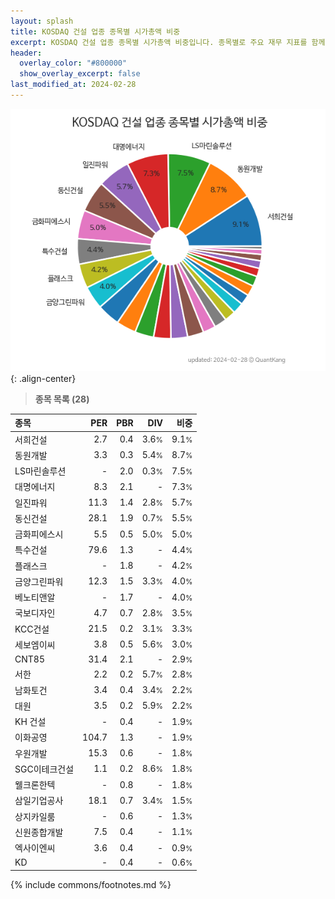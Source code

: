 ```yaml
---
layout: splash
title: KOSDAQ 건설 업종 종목별 시가총액 비중
excerpt: KOSDAQ 건설 업종 종목별 시가총액 비중입니다. 종목별로 주요 재무 지표를 함께 표시합니다.
header:
  overlay_color: "#800000"
  show_overlay_excerpt: false
last_modified_at: 2024-02-28
---
```



![KOSDAQ 건설 업종 종목별 시가총액 비중](/stats/sector/images/kosdaq_업종_건설_종목.png){: .align-center}


> **종목 목록 (28)**<a id="list"></a>

| **종목** | **PER** | **PBR** | **DIV** | **비중** |
| :------- | ------: | ------: | ------: | -------: |
| 서희건설 | 2.7 | 0.4 | 3.6<small>%</small> | 9.1<small>%</small> |
| 동원개발 | 3.3 | 0.3 | 5.4<small>%</small> | 8.7<small>%</small> |
| LS마린솔루션 | - | 2.0 | 0.3<small>%</small> | 7.5<small>%</small> |
| 대명에너지 | 8.3 | 2.1 | - | 7.3<small>%</small> |
| 일진파워 | 11.3 | 1.4 | 2.8<small>%</small> | 5.7<small>%</small> |
| 동신건설 | 28.1 | 1.9 | 0.7<small>%</small> | 5.5<small>%</small> |
| 금화피에스시 | 5.5 | 0.5 | 5.0<small>%</small> | 5.0<small>%</small> |
| 특수건설 | 79.6 | 1.3 | - | 4.4<small>%</small> |
| 플래스크 | - | 1.8 | - | 4.2<small>%</small> |
| 금양그린파워 | 12.3 | 1.5 | 3.3<small>%</small> | 4.0<small>%</small> |
| 베노티앤알 | - | 1.7 | - | 4.0<small>%</small> |
| 국보디자인 | 4.7 | 0.7 | 2.8<small>%</small> | 3.5<small>%</small> |
| KCC건설 | 21.5 | 0.2 | 3.1<small>%</small> | 3.3<small>%</small> |
| 세보엠이씨 | 3.8 | 0.5 | 5.6<small>%</small> | 3.0<small>%</small> |
| CNT85 | 31.4 | 2.1 | - | 2.9<small>%</small> |
| 서한 | 2.2 | 0.2 | 5.7<small>%</small> | 2.8<small>%</small> |
| 남화토건 | 3.4 | 0.4 | 3.4<small>%</small> | 2.2<small>%</small> |
| 대원 | 3.5 | 0.2 | 5.9<small>%</small> | 2.2<small>%</small> |
| KH 건설 | - | 0.4 | - | 1.9<small>%</small> |
| 이화공영 | 104.7 | 1.3 | - | 1.9<small>%</small> |
| 우원개발 | 15.3 | 0.6 | - | 1.8<small>%</small> |
| SGC이테크건설 | 1.1 | 0.2 | 8.6<small>%</small> | 1.8<small>%</small> |
| 웰크론한텍 | - | 0.8 | - | 1.8<small>%</small> |
| 삼일기업공사 | 18.1 | 0.7 | 3.4<small>%</small> | 1.5<small>%</small> |
| 상지카일룸 | - | 0.6 | - | 1.3<small>%</small> |
| 신원종합개발 | 7.5 | 0.4 | - | 1.1<small>%</small> |
| 엑사이엔씨 | 3.6 | 0.4 | - | 0.9<small>%</small> |
| KD | - | 0.4 | - | 0.6<small>%</small> |

{% include commons/footnotes.md %}